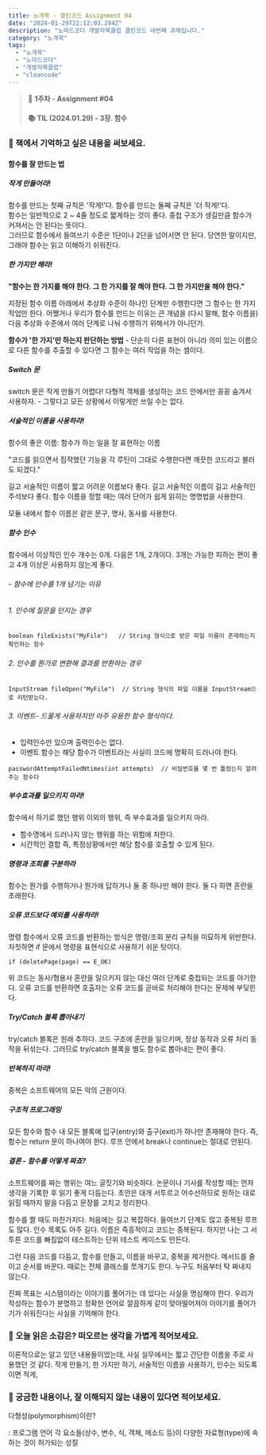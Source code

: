 ```yaml
---
title: 노개북 - 클린코드 Assignment 04
date: "2024-01-29T22:12:03.284Z"
description: "노마드코더 개발자북클럽 클린코드 네번째 과제입니다."
category: "노개북"
tags:
  - "노개북"
  - "노마드코더"
  - "개발자북클럽"
  - "cleancode"
---
```



> 📌 **1주차 - Assignment #04**
> #### 📚 TIL (2024.01.29) - 3장. 함수

### 🎈 책에서 기억하고 싶은 내용을 써보세요.

#### 함수를 잘 만드는 법

##### 작게 만들어라!
함수를 만드는 첫째 규칙은 '작게!'다. 
함수를 만드는 둘째 규칙은 '더 작게!'다.<br/>
함수는 일반적으로 2 ~ 4줄 정도로 짧게하는 것이 좋다.
중첩 구조가 생길만큼 함수가 커져서는 안 된다는 뜻이다.<br/>
그러므로 함수에서 들여쓰기 수준은 1단이나 2단을 넘어서면 안 된다.
당연한 말이지만, 그래야 함수는 읽고 이해하기 쉬워진다.

##### 한 가지만 해라!
**"함수는 한 가지를 해야 한다. 그 한 가지를 잘 해야 한다. 그 한 가지만을 해야 한다."**<br/>

지정된 함수 이름 아래에서 추상화 수준이 하나인 단계만 수행한다면 그 함수는 한 가지 작업만 한다.
어쨌거나 우리가 함수를 만드는 이유는 큰 개념을 (다시 말해, 함수 이름을) 다음 추상화 수준에서 여러 단계로 나눠 수행하기 위해서가 아니던가.

**함수가 '한 가지'만 하는지 판단하는 방법** - 단순히 다른 표현이 아니라 의미 있는 이름으로 다른 함수를 추출할 수 있다면 그 함수는 여러 작업을 하는 셈이다.

##### Switch 문

switch 문은 작게 만들기 어렵다!
다형적 객체를 생성하는 코드 안에서만 꽁꽁 숨겨서 사용하자. - 그렇다고 모든 상황에서 이렇게만 쓰일 수는 없다.

##### 서술적인 이름을 사용하라!

함수의 좋은 이름: 함수가 하는 일을 잘 표현하는 이름

"코드를 읽으면서 짐작했던 기능을 각 루틴이 그대로 수행한다면 깨끗한 코드라고 불러도 되겠다."

길고 서술적인 이름이 짧고 어려운 이름보다 좋다. 
길고 서술적인 이름이 길고 서술적인 주석보다 좋다.
함수 이름을 정할 때는 여러 단어가 쉽게 읽히는 명명법을 사용한다.

모듈 내에서 함수 이름은 같은 문구, 명사, 동사를 사용한다.

##### 함수 인수
함수에서 이상적인 인수 개수는 0개. 다음은 1개, 2개이다. 3개는 가능한 피하는 편이 좋고 4개 이상은 사용하지 않는게 좋다.

###### - 함수에 인수를 1개 넘기는 이유

###### 1. 인수에 질문을 던지는 경우
```
boolean fileExists("MyFile")   // String 형식으로 받은 파일 이름이 존재하는지 확인하는 함수
```

###### 2. 인수를 뭔가로 변환해 결과를 반환하는 경우
```
InputStream fileOpen("MyFile")  // String 형식의 파일 이름을 InputStream으로 리턴받는다.
```

###### 3. 이벤트- 드물게 사용하지만 아주 유용한 함수 형식이다.
- 입력인수만 있으며 출력인수는 없다.
- 이벤트 함수는 해당 함수가 이벤트라는 사실이 코드에 명확히 드러나야 한다.
```
passwordAttemptFailedNtimes(int attempts)  // 비밀번호를 몇 번 틀렸는지 알려주는 함수다
```

##### 부수효과를 일으키지 마라!
함수에서 하기로 했던 행위 이외의 행위, 즉 부수효과를 일으키지 마라.
- 함수명에서 드러나지 않는 행위를 하는 위험에 처한다.
- 시간적인 결합 즉, 특정상황에서만 해당 함수를 호출할 수 있게 된다.

##### 명령과 조회를 구분하라

함수는 뭔가를 수행하거나 뭔가에 답하거나 둘 중 하나만 해야 한다. 둘 다 하면 혼란을 초래한다.

##### 오류 코드보다 예외를 사용하라!

명령 함수에서 오류 코드를 반환하는 방식은 명령/조회 분리 규칙을 미묘하게 위반한다.
자칫하면 if 문에서 명령을 표현식으로 사용하기 쉬운 탓이다.

```
if (deletePage(page) == E_OK)
```

위 코드는 동사/형용사 혼란을 일으키지 않는 대신 여러 단계로 중첩되는 코드를 야기한다. 
오류 코드를 반환하면 호출자는 오류 코드를 곧바로 처리해야 한다는 문제에 부딪힌다.

##### Try/Catch 블록 뽑아내기

try/catch 블록은 원래 추하다. 코드 구조에 혼란을 일으키며, 정상 동작과 오류 처리 동작을 뒤섞는다. 그러므로 try/catch 블록을 별도 함수로 뽑아내는 편이 좋다.

##### 반복하지 마라!
중복은 소프트웨어의 모든 악의 근원이다.

##### 구조적 프로그래밍

모든 함수와 함수 내 모든 블록에 입구(entry)와 출구(exit)가 하나만 존재해야 한다.
즉, 함수는 return 문이 하나여야 한다. 루프 안에서 break나 continue는 절대로 안된다.

##### 결론 - 함수를 어떻게 짜죠?

소프트웨어를 짜는 행위는 여느 글짓기와 비슷하다.
논문이나 기사를 작성할 때는 먼저 생각을 기록한 후 읽기 좋게 다듬는다.
초안은 대개 서투르고 어수선하므로 원하는 대로 읽힐 때까지 말을 다듬고 문장를 고치고 정리한다.

함수를 짤 때도 마찬가지다. 처음에는 길고 복잡하다. 들여쓰기 단계도 많고 중복된 루프도 많다. 인수 목록도 아주 길다.
이름은 즉흥적이고 코드는 중복된다. 하지만 나는 그 서투른 코드를 빠짐없이 테스트하는 단위 테스트 케이스도 만든다.

그런 다음 코드를 다듬고, 함수를 만들고, 이름을 바꾸고, 중복을 제거한다. 메서드를 줄이고 순서를 바꾼다. 때로는 전체 클래스를 쪼개기도 한다. 
누구도 처음부터 탁 짜내지 않는다.

진짜 목표는 시스템이라는 이야기를 풀어가는 데 있다는 사실을 명심해야 한다. 우리가 작성하는 함수가 분명하고 정확한 언어로 깔끔하게 같이 맞아떨어져야 이야기를 풀어가기가 쉬워진다는 사실을 기억해야 한다.

### 🎈 오늘 읽은 소감은? 떠오르는 생각을 가볍게 적어보세요.

이론적으로는 알고 있던 내용들이었는데, 사실 실무에서는 짧고 간단한 이름을 주로 사용했던 것 같다.
작게 만들기, 한 가지만 하기, 서술적인 이름을 사용하기, 인수는 되도록이면 적게,


### 🎈 궁금한 내용이나, 잘 이해되지 않는 내용이 있다면 적어보세요.

다형성(polymorphism)이란?

: 프로그램 언어 각 요소들(상수, 변수, 식, 객체, 메소드 등)이 다양한 자료형(type)에 속하는 것이 허가되는 성질
